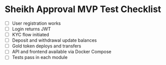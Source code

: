 # Sheikh Approval MVP Test Checklist

- [ ] User registration works
- [ ] Login returns JWT
- [ ] KYC flow initiated
- [ ] Deposit and withdrawal update balances
- [ ] Gold token deploys and transfers
- [ ] API and frontend available via Docker Compose
- [ ] Tests pass in each module

